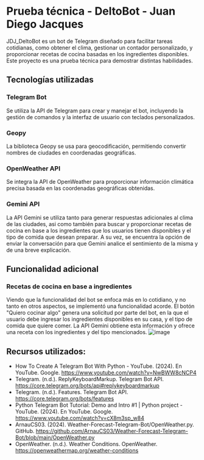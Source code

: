 # Prueba técnica  - DeltoBot  - Juan Diego Jacques
JDJ_DeltoBot es un bot de Telegram diseñado para facilitar tareas cotidianas, como obtener el clima, gestionar un contador personalizado, y proporcionar recetas de cocina basadas en los ingredientes disponibles. Este proyecto es una prueba técnica para demostrar distintas habilidades.

## Tecnologías utilizadas
### Telegram Bot
Se utiliza la API de Telegram para crear y manejar el bot, incluyendo la gestión de comandos y la interfaz de usuario con teclados personalizados.

### Geopy
La biblioteca Geopy se usa para geocodificación, permitiendo convertir nombres de ciudades en coordenadas geográficas.

### OpenWeather API
Se integra la API de OpenWeather para proporcionar información climática precisa basada en las coordenadas geográficas obtenidas.

### Gemini API
La API Gemini se utiliza tanto para generar respuestas adicionales al clima de las ciudades, asi como también para buscar y proporcionar recetas de cocina en base a los ingredientes que los usuarios tienen disponibles y el tipo de comida que desean preparar. A su vez, se encuentra la opción de enviar la conversación para que Gemini analice el sentimiento de la misma y de una breve explicación.

## Funcionalidad adicional
### Recetas de cocina en base a ingredientes
Viendo que la funcionalidad del bot se enfoca más en lo cotidiano, y no tanto en otros aspectos, se implementó una funcionalidad acorde. El botón "Quiero cocinar algo" genera una solicitud por parte del bot, en la que el usuario debe ingresar los ingredientes disponibles en su casa, y el tipo de comida que quiere comer. La API Gemini obtiene esta información y ofrece una receta con los ingredientes y del tipo mencionados.
![image](https://github.com/user-attachments/assets/83f6b298-fde8-4f77-bab1-2a075e78188d)

## Recursos utilizados:
- How To Create A Telegram Bot With Python - YouTube. (2024). En YouTube. Google. https://www.youtube.com/watch?v=NwBWW8cNCP4
- Telegram. (n.d.). ReplyKeyboardMarkup. Telegram Bot API. https://core.telegram.org/bots/api#replykeyboardmarkup
- Telegram. (n.d.). Features. Telegram Bot API. https://core.telegram.org/bots/features
- Python Telegram Bot Tutorial: Demo and Intro #1 | Python project - YouTube. (2024). En YouTube. Google. https://www.youtube.com/watch?v=cX8m3sp_w84
- ArnauCS03. (2024). Weather-Forecast-Telegram-Bot/OpenWeather.py. GitHub. https://github.com/ArnauCS03/Weather-Forecast-Telegram-Bot/blob/main/OpenWeather.py
- OpenWeather. (n.d.). Weather Conditions. OpenWeather. https://openweathermap.org/weather-conditions
